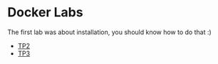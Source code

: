 # Docker Labs


The first lab was about installation, you should know how to do that :)

- [TP2](TP2-Commandes-base.pdf)
- [TP3](TP3-Création-propres-images.pdf)